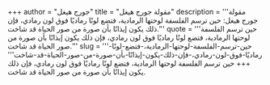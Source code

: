 +++
author = "جورج هيغل"
title = "مقولة جورج هيغل"
description = '''مقولة جورج هيغل: حين ترسم الفلسفة لوحتها الرمادية، فتضع لونًا رماديًا فوق لون رمادي، فإن ذلك يكون إيذانًا بأن صورة من صور الحياة قد شاخت.'''
quote = '''حين ترسم الفلسفة لوحتها الرمادية، فتضع لونًا رماديًا فوق لون رمادي، فإن ذلك يكون إيذانًا بأن صورة من صور الحياة قد شاخت.'''
slug = '''حين-ترسم-الفلسفة-لوحتها-الرمادية،-فتضع-لونًا-رماديًا-فوق-لون-رمادي،-فإن-ذلك-يكون-إيذانًا-بأن-صورة-من-صور-الحياة-قد-شاخت'''
+++
حين ترسم الفلسفة لوحتها الرمادية، فتضع لونًا رماديًا فوق لون رمادي، فإن ذلك يكون إيذانًا بأن صورة من صور الحياة قد شاخت.
